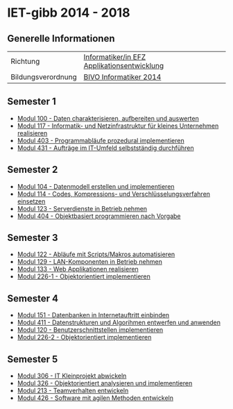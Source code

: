 # IET-gibb 2014 - 2018

## Generelle Informationen
|   |  |
|---|---|
| Richtung | [Informatiker/in EFZ Applikationsentwicklung](https://www.ict-berufsbildung.ch/berufsbildung/informatikerin-efz-applikationsentwicklung/) |
| Bildungsverordnung | [BIVO Informatiker 2014](https://www.ict-berufsbildung.ch/fileadmin/user_upload/01_Deutsch/01_Grundbildung/PDF/Bildungsverordnung_Informatiker_in_EFZ-100d-20131017TRR.pdf) |

## Semester 1

- [Modul 100 - Daten charakterisieren, aufbereiten und auswerten](modul_100)
- [Modul 117 - Informatik- und Netzinfrastruktur für kleines Unternehmen realisieren](modul_117)
- [Modul 403 - Programmabläufe prozedural implementieren](modul_403)
- [Modul 431 - Aufträge im IT-Umfeld selbstständig durchführen](modul_431)

## Semester 2

- [Modul 104 - Datenmodell erstellen und implementieren](modul_104)
- [Modul 114 - Codes, Kompressions- und Verschlüsselungsverfahren einsetzen](modul_114)
- [Modul 123 - Serverdienste in Betrieb nehmen](modul_123)
- [Modul 404 - Objektbasiert programmieren nach Vorgabe](modul_404)

## Semester 3

- [Modul 122 - Abläufe mit Scripts/Makros automatisieren](modul_122)
- [Modul 129 - LAN-Komponenten in Betrieb nehmen](modul_129)
- [Modul 133 - Web Applikationen realisieren](modul_133)
- [Modul 226-1 - Objektorientiert implementieren](modul_226-1)

## Semester 4

- [Modul 151 - Datenbanken in Internetauftritt einbinden](modul_151)
- [Modul 411 - Datenstrukturen und Algorihmen entwerfen und anwenden](modul_411)
- [Modul 120 - Benutzerschnittstellen implementieren](modul_120)
- [Modul 226-2 - Objektorientiert implementieren](modul_226-2)

## Semester 5

- [Modul 306 - IT Kleinprojekt abwickeln](modul_306)
- [Modul 326 - Objektorientiert analysieren und implementieren](modul_326)
- [Modul 213 - Teamverhalten entwickeln](modul_213)
- [Modul 426 - Software mit agilen Methoden entwickeln](modul_426)